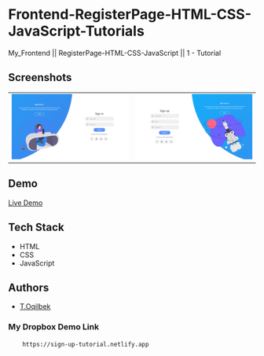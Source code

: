 # Frontend-RegisterPage-HTML-CSS-JavaScript-Tutorials
My_Frontend || RegisterPage-HTML-CSS-JavaScript || 1 - Tutorial

## Screenshots
<table>
    <tr>
        <td>
            <img src="./img/img1.jpg" alt="Frontend-RegisterPage-HTML-CSS-JavaScript-Tutorials">
        </td>
        <td>
            <img src="./img/img2.jpg" alt="Frontend-RegisterPage-HTML-CSS-JavaScript-Tutorials">
        </td>
    </tr>
</table>

## Demo

[Live Demo](https://sign-up-tutorial.netlify.app)

## Tech Stack

- HTML
- CSS
- JavaScript

## Authors

- [T.Oqilbek](https://www.github.com/tolqinov-o)

### My Dropbox Demo Link

```
    https://sign-up-tutorial.netlify.app
```